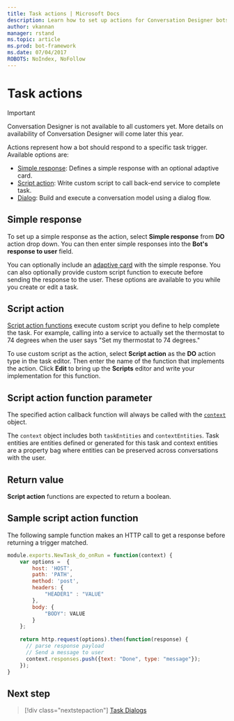 ```yaml
---
title: Task actions | Microsoft Docs
description: Learn how to set up actions for Conversation Designer bots
author: vkannan
manager: rstand
ms.topic: article
ms.prod: bot-framework
ms.date: 07/04/2017
ROBOTS: NoIndex, NoFollow
---
```

# Task actions
> [!IMPORTANT]
> Conversation Designer is not available to all customers yet. More details on
> availability of Conversation Designer will come later this year.

Actions represent how a bot should respond to a specific task trigger. Available options are:

- [Simple response](#simple-response): Defines a simple response with an optional adaptive card. 
- [Script action](#script-action): Write custom script to call back-end service to complete task.
- [Dialog](conversation-designer-dialogs.md): Build and execute a conversation model using a dialog flow.

## Simple response

To set up a simple response as the action, select **Simple response** from **DO** action drop down. You can then enter simple responses into the **Bot's response to user** field.

You can optionally include an [adaptive card](conversation-designer-adaptive-cards.md) with the simple response. You can also optionally provide custom script function to execute before sending the response to the user. These options are available to you while you create or edit a task. 

## Script action

[Script action functions](conversation-designer-context-object.md#script-callback-functions) execute custom script you define to help complete the task. For example, calling into a service to actually set the thermostat to 74 degrees when the user says "Set my thermostat to 74 degrees." 

To use custom script as the action, select **Script action** as the **DO** action type in the task editor. Then enter the name of the function that implements the action. Click **Edit** to bring up the **Scripts** editor and write your implementation for this function. 

## Script action function parameter

The specified action callback function will always be called with the [`context`](conversation-designer-context-object.md) object.

The `context` object includes both `taskEntities` and `contextEntities`. Task entities are entities defined or generated for this task and context entities are a property bag where entities can be preserved across conversations with the user.
<!-- TODO: Do we really mean across all conversations (as defined by a unique activity conversation ID) with a given user for this specific bot? 
Would be good to include detail on lifetime management and how/when to clear these.-->

<!-- ## Do action function expected return values
TODO TBD -->

## Return value
**Script action** functions are expected to return a boolean.

## Sample script action function
The following sample function makes an HTTP call to get a response before returning a trigger matched.

```javascript
module.exports.NewTask_do_onRun = function(context) {
    var options =  {
        host: 'HOST',
        path: 'PATH',
        method: 'post',
        headers: {
            "HEADER1" : "VALUE"
        }, 
        body: {
            "BODY": VALUE
        }
    };
    
    return http.request(options).then(function(response) {
      // parse response payload
      // Send a message to user
      context.responses.push({text: "Done", type: "message"});
    });
} 

```

## Next step
> [!div class="nextstepaction"]
> [Task Dialogs](conversation-designer-dialogs.md)
